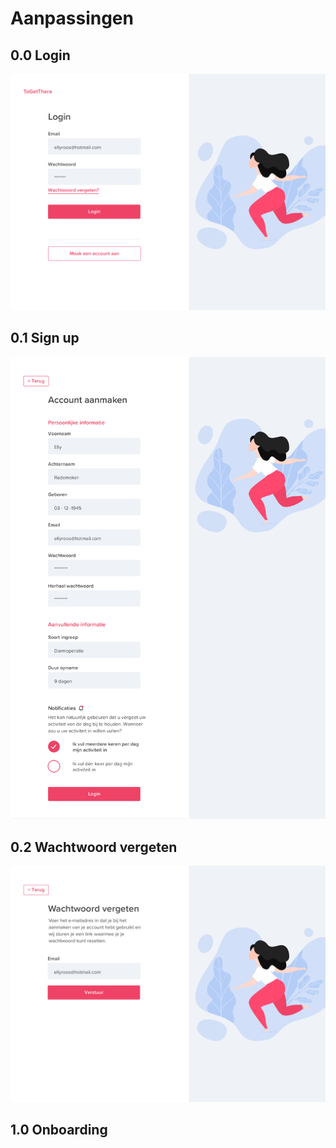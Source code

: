 # Aanpassingen

## 0.0 Login

![](../../.gitbook/assets/0.0-login.png)

## 0.1 Sign up

![](../../.gitbook/assets/0.1-sign-up.png)

## 0.2 Wachtwoord vergeten

![](../../.gitbook/assets/0.0-login-copy.png)

## 1.0 Onboarding

